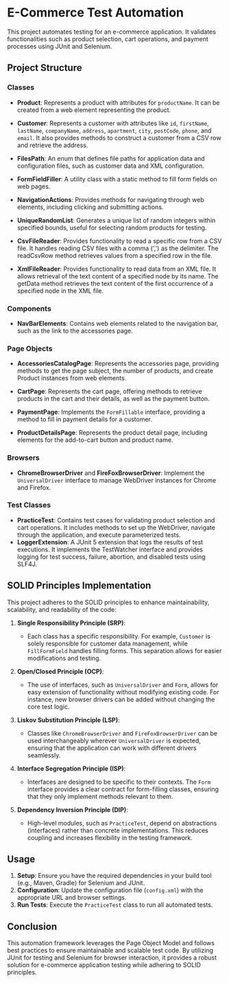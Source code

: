 # E-Commerce Test Automation

This project automates testing for an e-commerce application. It validates functionalities such as product selection,
cart operations, and payment processes using JUnit and Selenium.

## Project Structure

### Classes

- **Product**: Represents a product with attributes for `productName`. It can be created from a web element
  representing the product.

- **Customer**: Represents a customer with attributes like `id`, `firstName`, `lastName`, `companyName`, `address`,
  `apartment`, `city`, `postCode`, `phone`, and `email`. It also provides methods to construct a customer from a CSV row
  and retrieve the address.

- **FilesPath**: An enum that defines file paths for application data and configuration files, such as customer data and
  XML configuration.

- **FormFieldFiller**: A utility class with a static method to fill form fields on web pages.

- **NavigationActions**: Provides methods for navigating through web elements, including clicking and submitting actions.

- **UniqueRandomList**: Generates a unique list of random integers within specified bounds, useful for selecting random
  products for testing.
- **CsvFileReader**: Provides functionality to read a specific row from a CSV file. It handles reading CSV files with a
  comma (',') as the delimiter. The readCsvRow method retrieves values from a specified row in the file.

- **XmlFileReader**: Provides functionality to read data from an XML file. It allows retrieval of the text content of a
  specified node by its name. The getData method retrieves the text content of the first occurrence of a specified node
  in the XML file.

### Components

- **NavBarElements**: Contains web elements related to the navigation bar, such as the link to the accessories page.

### Page Objects

- **AccessoriesCatalogPage**: Represents the accessories page, providing methods to get the page subject, the number of
  products, and create Product instances from web elements.

- **CartPage**: Represents the cart page, offering methods to retrieve products in the cart and their details, as well
  as the payment button.

- **PaymentPage**: Implements the `FormFillable` interface, providing a method to fill in payment details for a customer.

- **ProductDetailsPage**: Represents the product detail page, including elements for the add-to-cart button and product name.

### Browsers

- **ChromeBrowserDriver** and **FireFoxBrowserDriver**: Implement the `UniversalDriver` interface to manage WebDriver
  instances for Chrome and Firefox.

### Test Classes

- **PracticeTest**: Contains test cases for validating product selection and cart operations. It includes methods to set
  up the WebDriver, navigate through the application, and execute parameterized tests.
- **LoggerExtension**: A JUnit 5 extension that logs the results of test executions. It implements the TestWatcher
  interface and provides logging for test success, failure, abortion, and disabled tests using SLF4J.

## SOLID Principles Implementation

This project adheres to the SOLID principles to enhance maintainability, scalability, and readability of the code:

1. **Single Responsibility Principle (SRP)**:
    - Each class has a specific responsibility. For example, `Customer` is solely responsible for customer data
      management, while `FillFormField` handles filling forms. This separation allows for easier modifications and
      testing.

2. **Open/Closed Principle (OCP)**:
    - The use of interfaces, such as `UniversalDriver` and `Form`, allows for easy extension of functionality without
      modifying existing code. For instance, new browser drivers can be added without changing the core test logic.

3. **Liskov Substitution Principle (LSP)**:
    - Classes like `ChromeBrowserDriver` and `FireFoxBrowserDriver` can be used interchangeably wherever
      `UniversalDriver` is expected, ensuring that the application can work with different drivers seamlessly.

4. **Interface Segregation Principle (ISP)**:
    - Interfaces are designed to be specific to their contexts. The `Form` interface provides a clear contract for
      form-filling classes, ensuring that they only implement methods relevant to them.

5. **Dependency Inversion Principle (DIP)**:
    - High-level modules, such as `PracticeTest`, depend on abstractions (interfaces) rather than concrete
      implementations. This reduces coupling and increases flexibility in the testing framework.

## Usage

1. **Setup**: Ensure you have the required dependencies in your build tool (e.g., Maven, Gradle) for Selenium and JUnit.
2. **Configuration**: Update the configuration file (`config.xml`) with the appropriate URL and browser settings.
3. **Run Tests**: Execute the `PracticeTest` class to run all automated tests.

## Conclusion

This automation framework leverages the Page Object Model and follows best practices to ensure maintainable and scalable
test code. By utilizing JUnit for testing and Selenium for browser interaction, it provides a robust solution for
e-commerce application testing while adhering to SOLID principles.

